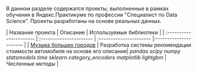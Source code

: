 В данном разделе содержатся проекты, выполненные в рамках обучения в Яндекс.Практикуме по профессии "Специалист по Data Science". Проекты разработаны на основе реальных данных.

| Название проекта | Описание | Используемые библиотеки | 
| :---------------------- | :---------------------- | :---------------------- |:---------------------- |
| [Музыка больших городов](big_cities_music) | Разработка системы рекомендации стоимости автомобиля на основе его описания| *pandas* *scipy* *numpy* *statsmodels* *time*
*sklearn* *category_encoders* *matplotlib* *lightgbm* | *Численные методы* |


